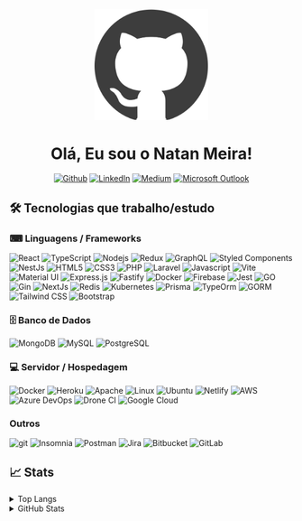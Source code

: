 <div align="center">
<img alt="Github logo"src="https://raw.githubusercontent.com/NatanMeira/NatanMeira/master/github-log.png" width="40%"/>

# Olá, Eu sou o Natan Meira!
<p>
<a href="https://github.com/natanmeira" target="_blank"><img alt="Github" src="https://img.shields.io/badge/GitHub-%2312100E.svg?&style=for-the-badge&logo=Github&logoColor=white" /></a> 
<a href="https://www.linkedin.com/in/natanmeira" target="_blank"><img alt="LinkedIn" src="https://img.shields.io/badge/linkedin-%230077B5.svg?&style=for-the-badge&logo=linkedin&logoColor=white" /></a> 
<a href="https://medium.com/@natan.libra" target="_blank"><img alt="Medium" src="https://img.shields.io/badge/medium-%2312100E.svg?&style=for-the-badge&logo=medium&logoColor=white" /></a>
<a href="mailto:natan.libra@hotmail.com" target="_blank"><img alt="Microsoft Outlook" src="https://img.shields.io/badge/Outlook-%230077B5.svg?&style=for-the-badge&logo=microsoft%20outlook&logoColor=white" /></a>
</p>

</div>

## 🛠 Tecnologias que trabalho/estudo

### ⌨ Linguagens / Frameworks
<p>
<img alt="React" src="https://img.shields.io/badge/-React-45b8d8?style=flat-square&logo=react&logoColor=white" />
<img alt="TypeScript" src="https://img.shields.io/badge/-TypeScript-007ACC?style=flat-square&logo=typescript&logoColor=white" />
<img alt="Nodejs" src="https://img.shields.io/badge/-Nodejs-43853d?style=flat-square&logo=Node.js&logoColor=white" />
<img alt="Redux" src="https://img.shields.io/badge/-Redux-764ABC?style=flat-square&logo=redux&logoColor=white" />
<img alt="GraphQL" src="https://img.shields.io/badge/-GraphQL-E10098?style=flat-square&logo=graphql&logoColor=white" />
<img alt="Styled Components" src="https://img.shields.io/badge/-Styled_Components-db7092?style=flat-square&logo=styled-components&logoColor=white" />
<img alt="NestJs" src="https://img.shields.io/badge/-NestJs-ea2845?style=flat-square&logo=nestjs&logoColor=white" />
<img alt="HTML5" src="https://img.shields.io/badge/-HTML5-E34F26?style=flat-square&logo=html5&logoColor=white" />
<img alt="CSS3" src="https://img.shields.io/badge/-CSS3-0076be?style=flat-square&logo=css3&logoColor=white" />
<img alt="PHP" src="https://img.shields.io/badge/-Php-0076be?style=flat-square&logo=Php&logoColor=white" />
<img alt="Laravel" src="https://img.shields.io/badge/-Laravel-FF2D20?style=flat-square&logo=Laravel&logoColor=white" />
<img alt="Javascript" src="https://img.shields.io/badge/-Javascript-F7DF1E?style=flat-square&logo=Javascript&logoColor=black" />
<img alt="Vite" src="https://img.shields.io/badge/Vite-B73BFE?style=flat-square&logo=vite&logoColor=FFD62E" />
<img alt="Material UI" src="https://img.shields.io/badge/Material%20UI-007FFF?style=flat-square&logo=mui&logoColor=white" />
<img alt="Express.js" src="https://img.shields.io/badge/Express.js-000000?style=flat-square&logo=express&logoColor=white" />
<img alt="Fastify" src="https://img.shields.io/badge/fastify-202020?style=flat-square&logo=fastify&logoColor=white" />
<img alt="Docker" src="https://img.shields.io/badge/Docker-2CA5E0?style=flat-square&logo=docker&logoColor=white" />
<img alt="Firebase" src="https://img.shields.io/badge/firebase-ffca28?style=flat-square&logo=firebase&logoColor=black" />
<img alt="Jest" src="https://img.shields.io/badge/Jest-C21325?style=flat-square&logo=jest&logoColor=white" />
<img alt="GO" src="https://img.shields.io/badge/Go-00aed8?style=flat-square&logo=Go&logoColor=white" />
<img alt="Gin" src="https://img.shields.io/badge/Gin-0f2442?style=flat-square&logo=Gin&logoColor=white" />
<img alt="NextJs" src="https://img.shields.io/badge/NextJs-000000?style=flat-square&logo=nextjs&logoColor=white" />
<img alt="Redis" src="https://img.shields.io/badge/Redis-dc382d?style=flat-square&logo=redis&logoColor=white" />
<img alt="Kubernetes" src="https://img.shields.io/badge/kubernetes-326ce5?&style=flat-square&logo=kubernetes&logoColor=white" />
<img alt="Prisma" src="https://img.shields.io/badge/Prisma-2d3748?&style=flat-square&logo=prisma&logoColor=white" />
<img alt="TypeOrm" src="https://img.shields.io/badge/TypeOrm-d13324?&style=flat-square&logo=typeorm&logoColor=white" />
<img alt="GORM" src="https://img.shields.io/badge/GORM-3f424a?&style=flat-square&logo=gorm&logoColor=white" />
<img alt="Tailwind CSS" src="https://img.shields.io/badge/Tailwind%20CSS-38bdf8?style=flat-square&logo=tailwind-css&logoColor=white" />
<img alt="Bootstrap" src="https://img.shields.io/badge/Bootstrap-6f2cf2?style=flat-square&logo=bootstrap&logoColor=white" />
</p>


### 🗄 Banco de Dados
<p>
  <img alt="MongoDB" src="https://img.shields.io/badge/-MongoDB-13aa52?style=flat-square&logo=mongodb&logoColor=white" />
  <img alt="MySQL" src="https://img.shields.io/badge/-MySQL-1e4c67?style=flat-square&logo=MySQL&logoColor=white" />
  <img alt="PostgreSQL" src="https://img.shields.io/badge/-PostgreeSQL-1e4c67?style=flat-square&logo=PostgreSQL&logoColor=white" />
</p>

### 💻 Servidor / Hospedagem
<p>
  <img alt="Docker" src="https://img.shields.io/badge/-Docker-46a2f1?style=flat-square&logo=docker&logoColor=white" />
  <img alt="Heroku" src="https://img.shields.io/badge/-Heroku-430098?style=flat-square&logo=heroku&logoColor=white" />
  <img alt="Apache" src="https://img.shields.io/badge/-Apache-D22128?style=flat-square&logo=Apache&logoColor=white" />
  <img alt="Linux" src="https://img.shields.io/badge/-Linux-FCC624?style=flat-square&logo=Apache&logoColor=white" />
  <img alt="Ubuntu" src="https://img.shields.io/badge/-Ubuntu-E95420?style=flat-square&logo=Ubuntu&logoColor=white" />
  <img alt="Netlify" src="https://img.shields.io/badge/-Netlify-00C7B7?style=flat-square&logo=Netlify&logoColor=white" />
  <img alt="AWS" src="https://img.shields.io/badge/AWS-146eb4?style=flat-square&logo=amazon-aws&logoColor=white" />
  <img alt="Azure DevOps" src="https://img.shields.io/badge/Azure%20DevOps-0078D7?style=flat-square&logo=azure-devops&logoColor=white" />
  <img alt="Drone CI" src="https://img.shields.io/badge/Drone%20CI-212121?style=flat-square&logo=drone&logoColor=white" />
  <img alt="Google Cloud" src="https://img.shields.io/badge/Google%20Cloud-4285F4?style=flat-square&logo=google-cloud&logoColor=white" />
</p>


### Outros
<p>
  <img alt="git" src="https://img.shields.io/badge/-Git-F05032?style=flat-square&logo=git&logoColor=white" />
  <img alt="Insomnia" src="https://img.shields.io/badge/-Insomnia-5849BE?style=flat-square&logo=insomnia&logoColor=white" />
  <img alt="Postman" src="https://img.shields.io/badge/-Postman-FF6C37?style=flat-square&logo=Postman&logoColor=white" />
  <img alt="Jira"	src="https://img.shields.io/badge/Jira-0052CC?style=flat-square&logo=Jira&logoColor=white" />
  <img alt="Bitbucket" src="https://img.shields.io/badge/Bitbucket-0052CC?style=flat-square&logo=bitbucket&logoColor=white" />
  <img alt="GitLab" src="https://img.shields.io/badge/GitLab-d64027?style=flat-square&logo=gitlab&logoColor=white" />
</p>


 




<!-- ## 📕 Tecnologias que estou estudando -->
## 📈 Stats
<details>
<summary> Top Langs </summary>

<div align="center"> 
<img src="https://github-readme-stats.vercel.app/api/top-langs/?username=natanmeira&hide=TeX&layout=compact" alt="Natan Meira Top Langs" />
</div>
</details>

<details>
<summary> GitHub Stats</summary>

<div align="center"> 
<img src="https://github-readme-stats.vercel.app/api?username=natanmeira&show_icons=true" alt="Natan Meira Github Stats" />
</div>
</details>


